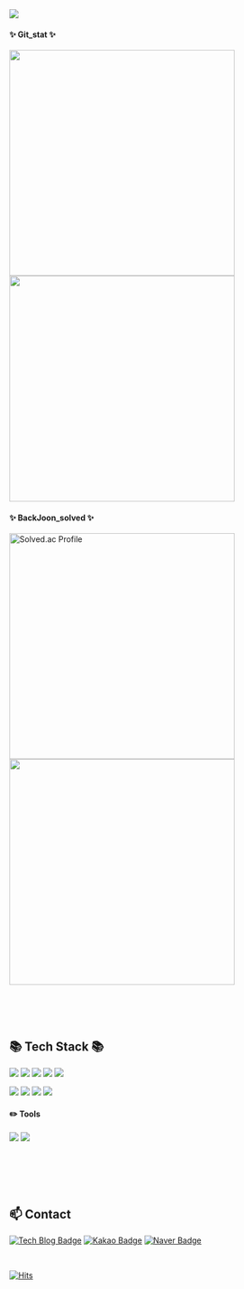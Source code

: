 <img src="https://capsule-render.vercel.app/api?type=waving&color=timeAuto&height=200&section=header&text=YuJeong's Github&fontSize=30" />

<!--
🌱 YuJeong-Yun 🌱
===============

<div align="center">
-->  



#### ✨ Git_stat ✨
  
  <a href="https://github.com/YuJeong-Yun"><img align="center" style="width:400px;" src="https://github-readme-stats.vercel.app/api?username=YuJeong-Yun&&theme=nord&show_icons=true&hide=contribs&border_radius=10" /></a>
  <a href="https://github.com/YuJeong-Yun"><img align="center" style="width :400px" src="https://github-readme-stats.vercel.app/api/top-langs/?username=YuJeong-Yun&layout=compact&theme=nord&card_width=400px&border_radius=10" /></a>

#### ✨ BackJoon_solved ✨
  
<a href="https://solved.ac/yyj1999" rel="nofollow"><img src="https://camo.githubusercontent.com/b174e5b2a06f8c5806b51102943c94fc965aa6252a3dd45bd358383243e315ff/687474703a2f2f6d617a617373756d6e6964612e7774662f6170692f76322f67656e65726174655f62616467653f626f6a3d79796a31393939" alt="Solved.ac Profile" data-canonical-src="http://mazassumnida.wtf/api/v2/generate_badge?boj=yyj1999" style="width:400px;"></a>
<img src="http://mazandi.herokuapp.com/api?handle=yyj1999&theme=dark" style="width:400px" />

<br><br><br>


:books: Tech Stack :books:
-------------------------------
<img src="https://img.shields.io/badge/Java-1E8CBE?style=for-the-badge&logo=Java&logoColor=white" /> <img src="https://img.shields.io/badge/Spring-6DB33F?style=for-the-badge&logo=Spring&logoColor=white" /> <img src="https://img.shields.io/badge/MySQL-4479A1?style=for-the-badge&logo=MySQL&logoColor=white" />  <img src="https://img.shields.io/badge/oracle-F80000?style=for-the-badge&logo=oracle&logoColor=white"> <img src="https://img.shields.io/badge/apache tomcat-F8DC75?style=for-the-badge&logo=apachetomcat&logoColor=white">

<img src="https://img.shields.io/badge/HTML5-E34F26?style=for-the-badge&logo=HTML5&logoColor=white" /> <img src="https://img.shields.io/badge/CSS3-1572B6?style=for-the-badge&logo=CSS3&logoColor=white" /> <img src="https://img.shields.io/badge/JavaScript-F7DF1E?style=for-the-badge&logo=JavaScript&logoColor=white" />
 <img src="https://img.shields.io/badge/Jquery-0769AD?style=for-the-badge&logo=Jquery&logoColor=white">

#### ✏️ Tools
<img src="https://img.shields.io/badge/Eclipse-IDE-2C2255?style=for-the-badge&logo=Eclipse-IDE&logoColor=white" /> <img src="https://img.shields.io/badge/Visual Studio Code-007ACC?style=for-the-badge&logo=VisualStudioCode&logoColor=white" /> 

<br><br><br><br>


📫 Contact
------------
[![Tech Blog Badge](http://img.shields.io/badge/Dev%20Blog-09B3AF?style=flat-square&logo=storyblok&logoColor=white&link=https://yunyj99.tistory.com/)](https://yunyj99.tistory.com/)
[![Kakao Badge](https://img.shields.io/badge/Kakao%20Mail-FFCD00?style=flat-square&logo=Kakao&logoColor=white&link=mailto:yunyj99@kakao.com)](mailto:yunyj99@kakao.com)
[![Naver Badge](https://img.shields.io/badge/Naver%20Mail-03C75A?style=flat-square&logo=Naver&logoColor=white&link=mailto:yunyj99@naver.com)](mailto:yunyj99@naver.com)

<br>

[![Hits](https://hits.seeyoufarm.com/api/count/incr/badge.svg?url=https%3A%2F%2Fgithub.com%2FYuJeong-Yun&count_bg=%23C7D0DF&title_bg=%23497798&icon=&icon_color=%23E7E7E7&title=hits&edge_flat=false)](https://hits.seeyoufarm.com)

<br>

<!--
**YuJeong-Yun/YuJeong-Yun** is a ✨ _special_ ✨ repository because its `README.md` (this file) appears on your GitHub profile.

### Hi there 👋

Here are some ideas to get you started:

- 🔭 I’m currently working on ...
- 🌱 I’m currently learning ...
- 👯 I’m looking to collaborate on ...
- 🤔 I’m looking for help with ...
- 💬 Ask me about ...
- 📫 How to reach me: ...
- 😄 Pronouns: ...
- ⚡ Fun fact: ...
-->
